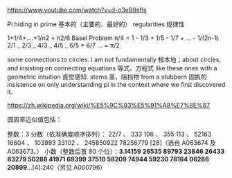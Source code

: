 https://www.youtube.com/watch?v=d-o3eB9sfls

Pi hiding in prime 基本的（主要的、最好的） regularities 规律性

1+1/4+....+1/n2 = π2/6 Basel Problem
π/4 = 1 - 1/3 + 1/5 - 1/7 + ... - 1/(2n-1)
2/1 _ 2/3 _ 4/3 _ 4/5 _ 6/5 \* 6/7 ... = π/2

some connections to circles. I am not fundamentally 根本地；about circles, and insisting on connecting equations 等式、方程式 like these ones with a geometric intuition 直觉感知. stems 茎，阻挡物 from a stubborn 固执的 insistence on only understanding pi in the context where we first discovered it.

https://zh.wikipedia.org/wiki/%E5%9C%93%E5%91%A8%E7%8E%87

圆周率近似值包括：

整数：3
分数（依准确度顺序排列）：
22/7
、
333
106
、
355
113
、
52163
16604
、
103993
33102
、
245850922
78256779
[28]（选自 A063674 及 A063673。）
小数（整数后首 80 个位）：**3.14159 26535 89793 23846 26433 83279 50288 41971 69399 37510 58209 74944 59230 78164 06286 20899**...[4]:240（另见 A000796）
